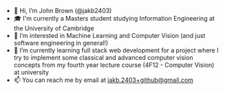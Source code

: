 - 👋 Hi, I’m John Brown (@jakb2403) 
- 🎓 I'm currently a Masters student studying Information Engineering at the University of Cambridge
- 👀 I’m interested in Machine Learning and Computer Vision (and just software engineering in general!)
- 🌱 I’m currently learning full stack web development for a project where I try to implement some classical and advanced computer vision concepts from my fourth year lecture course (4F12 - Computer Vision) at university
- 📫 You can reach me by email at jakb.2403+github@gmail.com
